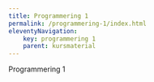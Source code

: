 ```yaml
---
title: Programmering 1
permalink: /programmering-1/index.html
eleventyNavigation:
    key: programmering 1
    parent: kursmaterial
---
```


Programmering 1
